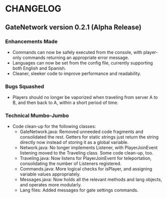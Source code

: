 # CHANGELOG

## GateNetwork version 0.2.1 (Alpha Release)

### Enhancements Made
* Commands can now be safely executed from the console, with player-only commands returning an appropriate error message.
* Languages can now be set from the config file, currently supporting both English and Spanish.
* Cleaner, sleeker code to improve performance and readability.

### Bugs Squashed
* Players should no longer be vaporized when traveling from server A to B, and then back to A, within a short period of time.

### Technical Mumbo-Jumbo
* Code clean-up for the following classes:
  * GateNetwork.java: Removed unneeded code fragments and consolidated the rest. Getters for static strings just return the string directly now instead of storing it as a global variable.
  * Network.java: No longer implements Listener, with PlayerJoinEvent listening moved to the Traveling class. Some code clean-up, too.
  * Traveling.java: Now listens for PlayerJoinEvent for teleportation, consolidating the number of Listeners registered.
  * Commands.java: More logical checks for isPlayer, and assigning variable values appropriately.
  * Messages.java: Now holds all the relevant methods and lang objects, and operates more modularly.
  * Lang files: Added messages for gate settings commands.